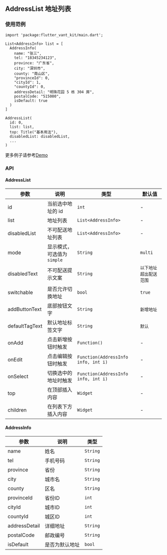 ## AddressList 地址列表

### 使用范例

```
import 'package:flutter_vant_kit/main.dart';

List<AddressInfo> list = [
  AddressInfo(
    name: "张三",
    tel: "18345234123",
    province: "广东省",
    city: "深圳市",
    county: "南山区",
    "provinceId": 0,
    "cityId": 1,
    "countyId": 0,
    addressDetail: "明珠花园 5 栋 304 房",
    postalCode: "515000",
    isDefault: true
  )
]

AddressList(
  id: 0,
  list: list,
  top: Title("基本用法"),
  disabledList: disabledList,
  ...
)
```

更多例子请参考[Demo](../example/lib/routes/demoAddressList.dart)

### API

#### AddressList

| 参数  | 说明  | 类型  | 默认值  |
| ------------ | ------------ | ------------ | ------------ |
| id | 当前选中地址的 id | `int` | - |
| list | 地址列表 | `List<AddressInfo>` | - |
| disabledList | 不可配送地址列表 | `List<AddressInfo>` | - |
| mode | 显示模式，可选值为`simple` | `String` | `multi` |
| disabledText | 不可配送提示文案 | `String` | `以下地址超出配送范围` |
| switchable | 是否允许切换地址 | `bool` | `true` |
| addButtonText | 底部按钮文字 | `String` | `新增地址` |
| defaultTagText | 默认地址标签文字 | `String` | `默认` |
| onAdd | 点击新增按钮时触发 | `Function()` | - |
| onEdit | 点击编辑按钮时触发 | `Function(AddressInfo info, int i)` | - |
| onSelect | 切换选中的地址时触发 | `Function(AddressInfo info, int i)` | - |
| top | 在顶部插入内容 | `Widget` | - |
| children | 在列表下方插入内容 | `Widget` | - |

#### AddressInfo

| 参数  | 说明  | 类型  |
| ------------ | ------------ | ------------ |
| name | 姓名 | `String` |
| tel | 手机号码 | `String` |
| province | 省份 | `String` |
| city | 城市名 | `String` |
| county | 区名 | `String` |
| provinceId | 省份ID | `int` |
| cityId | 城市ID | `int` |
| countyId | 城区ID | `int` |
| addressDetail | 详细地址 | `String` |
| postalCode | 邮政编号 | `String` |
| isDefault | 是否为默认地址 | `bool` |
